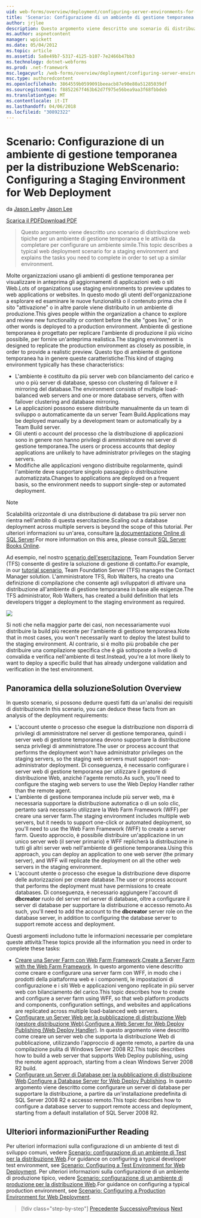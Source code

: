 ```yaml
---
uid: web-forms/overview/deployment/configuring-server-environments-for-web-deployment/scenario-configuring-a-staging-environment-for-web-deployment
title: 'Scenario: Configurazione di un ambiente di gestione temporanea per la distribuzione Web | Documenti Microsoft'
author: jrjlee
description: Questo argomento viene descritto uno scenario di distribuzione web tipiche per un ambiente di gestione temporanea e le attività da completare per impostare un simile env...
ms.author: aspnetcontent
manager: wpickett
ms.date: 05/04/2012
ms.topic: article
ms.assetid: 5a8e49b7-5317-4125-b107-7e2466b47bb3
ms.technology: dotnet-webforms
ms.prod: .net-framework
msc.legacyurl: /web-forms/overview/deployment/configuring-server-environments-for-web-deployment/scenario-configuring-a-staging-environment-for-web-deployment
msc.type: authoredcontent
ms.openlocfilehash: 3864559b0599091beeacb87e90e80a51285039df
ms.sourcegitcommit: f8852267f463b62d7f975e56bea9aa3f68fbbdeb
ms.translationtype: MT
ms.contentlocale: it-IT
ms.lasthandoff: 04/06/2018
ms.locfileid: "30892322"
---
```

<a name="scenario-configuring-a-staging-environment-for-web-deployment"></a><span data-ttu-id="d26a3-103">Scenario: Configurazione di un ambiente di gestione temporanea per la distribuzione Web</span><span class="sxs-lookup"><span data-stu-id="d26a3-103">Scenario: Configuring a Staging Environment for Web Deployment</span></span>
====================
<span data-ttu-id="d26a3-104">da [Jason Lee](https://github.com/jrjlee)</span><span class="sxs-lookup"><span data-stu-id="d26a3-104">by [Jason Lee](https://github.com/jrjlee)</span></span>

[<span data-ttu-id="d26a3-105">Scarica il PDF</span><span class="sxs-lookup"><span data-stu-id="d26a3-105">Download PDF</span></span>](https://msdnshared.blob.core.windows.net/media/MSDNBlogsFS/prod.evol.blogs.msdn.com/CommunityServer.Blogs.Components.WeblogFiles/00/00/00/63/56/8130.DeployingWebAppsInEnterpriseScenarios.pdf)

> <span data-ttu-id="d26a3-106">Questo argomento viene descritto uno scenario di distribuzione web tipiche per un ambiente di gestione temporanea e le attività da completare per configurare un ambiente simile.</span><span class="sxs-lookup"><span data-stu-id="d26a3-106">This topic describes a typical web deployment scenario for a staging environment and explains the tasks you need to complete in order to set up a similar environment.</span></span>


<span data-ttu-id="d26a3-107">Molte organizzazioni usano gli ambienti di gestione temporanea per visualizzare in anteprima gli aggiornamenti di applicazioni web o siti Web.</span><span class="sxs-lookup"><span data-stu-id="d26a3-107">Lots of organizations use staging environments to preview updates to web applications or websites.</span></span> <span data-ttu-id="d26a3-108">In questo modo gli utenti dell'organizzazione a esplorare ed esaminare le nuove funzionalità o il contenuto prima che il sito "attivazione" o in altre parole viene distribuito in un ambiente di produzione.</span><span class="sxs-lookup"><span data-stu-id="d26a3-108">This gives people within the organization a chance to explore and review new functionality or content before the site "goes live," or in other words is deployed to a production environment.</span></span> <span data-ttu-id="d26a3-109">Ambiente di gestione temporanea è progettato per replicare l'ambiente di produzione il più vicino possibile, per fornire un'anteprima realistica.</span><span class="sxs-lookup"><span data-stu-id="d26a3-109">The staging environment is designed to replicate the production environment as closely as possible, in order to provide a realistic preview.</span></span> <span data-ttu-id="d26a3-110">Questo tipo di ambiente di gestione temporanea ha in genere queste caratteristiche:</span><span class="sxs-lookup"><span data-stu-id="d26a3-110">This kind of staging environment typically has these characteristics:</span></span>

- <span data-ttu-id="d26a3-111">L'ambiente è costituito da più server web con bilanciamento del carico e uno o più server di database, spesso con clustering di failover e il mirroring del database.</span><span class="sxs-lookup"><span data-stu-id="d26a3-111">The environment consists of multiple load-balanced web servers and one or more database servers, often with failover clustering and database mirroring.</span></span>
- <span data-ttu-id="d26a3-112">Le applicazioni possono essere distribuite manualmente da un team di sviluppo o automaticamente da un server Team Build.</span><span class="sxs-lookup"><span data-stu-id="d26a3-112">Applications may be deployed manually by a development team or automatically by a Team Build server.</span></span>
- <span data-ttu-id="d26a3-113">Gli utenti o account del processo che la distribuzione di applicazioni sono in genere non hanno privilegi di amministratore nei server di gestione temporanea.</span><span class="sxs-lookup"><span data-stu-id="d26a3-113">The users or process accounts that deploy applications are unlikely to have administrator privileges on the staging servers.</span></span>
- <span data-ttu-id="d26a3-114">Modifiche alle applicazioni vengono distribuite regolarmente, quindi l'ambiente deve supportare singolo passaggio o distribuzione automatizzata.</span><span class="sxs-lookup"><span data-stu-id="d26a3-114">Changes to applications are deployed on a frequent basis, so the environment needs to support single-step or automated deployment.</span></span>

> [!NOTE]
> <span data-ttu-id="d26a3-115">Scalabilità orizzontale di una distribuzione di database tra più server non rientra nell'ambito di questa esercitazione.</span><span class="sxs-lookup"><span data-stu-id="d26a3-115">Scaling out a database deployment across multiple servers is beyond the scope of this tutorial.</span></span> <span data-ttu-id="d26a3-116">Per ulteriori informazioni su un'area, consultare [la documentazione Online di SQL Server](https://technet.microsoft.com/library/ms130214.aspx).</span><span class="sxs-lookup"><span data-stu-id="d26a3-116">For more information on this area, please consult [SQL Server Books Online](https://technet.microsoft.com/library/ms130214.aspx).</span></span>


<span data-ttu-id="d26a3-117">Ad esempio, nel nostro [scenario dell'esercitazione](../deploying-web-applications-in-enterprise-scenarios/enterprise-web-deployment-scenario-overview.md), Team Foundation Server (TFS) consente di gestire la soluzione di gestione di contatto.</span><span class="sxs-lookup"><span data-stu-id="d26a3-117">For example, in our [tutorial scenario](../deploying-web-applications-in-enterprise-scenarios/enterprise-web-deployment-scenario-overview.md), Team Foundation Server (TFS) manages the Contact Manager solution.</span></span> <span data-ttu-id="d26a3-118">L'amministratore TFS, Rob Walters, ha creato una definizione di compilazione che consente agli sviluppatori di attivare una distribuzione all'ambiente di gestione temporanea in base alle esigenze.</span><span class="sxs-lookup"><span data-stu-id="d26a3-118">The TFS administrator, Rob Walters, has created a build definition that lets developers trigger a deployment to the staging environment as required.</span></span>

![](scenario-configuring-a-staging-environment-for-web-deployment/_static/image1.png)

<span data-ttu-id="d26a3-119">Si noti che nella maggior parte dei casi, non necessariamente vuoi distribuire la build più recente per l'ambiente di gestione temporanea.</span><span class="sxs-lookup"><span data-stu-id="d26a3-119">Note that in most cases, you won't necessarily want to deploy the latest build to the staging environment.</span></span> <span data-ttu-id="d26a3-120">Al contrario, si è molto più probabile che per distribuire una compilazione specifica che è già sottoposte a livello di convalida e verifica nell'ambiente di test.</span><span class="sxs-lookup"><span data-stu-id="d26a3-120">Instead, you're a lot more likely to want to deploy a specific build that has already undergone validation and verification in the test environment.</span></span>

## <a name="solution-overview"></a><span data-ttu-id="d26a3-121">Panoramica della soluzione</span><span class="sxs-lookup"><span data-stu-id="d26a3-121">Solution Overview</span></span>

<span data-ttu-id="d26a3-122">In questo scenario, si possono dedurre questi fatti da un'analisi dei requisiti di distribuzione:</span><span class="sxs-lookup"><span data-stu-id="d26a3-122">In this scenario, you can deduce these facts from an analysis of the deployment requirements:</span></span>

- <span data-ttu-id="d26a3-123">L'account utente o processo che esegue la distribuzione non disporrà di privilegi di amministratore nel server di gestione temporanea, quindi i server web di gestione temporanea devono supportare la distribuzione senza privilegi di amministratore.</span><span class="sxs-lookup"><span data-stu-id="d26a3-123">The user or process account that performs the deployment won't have administrator privileges on the staging servers, so the staging web servers must support non-administrator deployment.</span></span> <span data-ttu-id="d26a3-124">Di conseguenza, è necessario configurare i server web di gestione temporanea per utilizzare il gestore di distribuzione Web, anziché l'agente remoto.</span><span class="sxs-lookup"><span data-stu-id="d26a3-124">As such, you'll need to configure the staging web servers to use the Web Deploy Handler rather than the remote agent.</span></span>
- <span data-ttu-id="d26a3-125">L'ambiente di gestione temporanea include più server web, ma è necessaria supportare la distribuzione automatica o di un solo clic, pertanto sarà necessario utilizzare la Web Farm Framework (WFF) per creare una server farm.</span><span class="sxs-lookup"><span data-stu-id="d26a3-125">The staging environment includes multiple web servers, but it needs to support one-click or automated deployment, so you'll need to use the Web Farm Framework (WFF) to create a server farm.</span></span> <span data-ttu-id="d26a3-126">Questo approccio, è possibile distribuire un'applicazione in un unico server web (il server primario) e WFF replicherà la distribuzione in tutti gli altri server web nell'ambiente di gestione temporanea.</span><span class="sxs-lookup"><span data-stu-id="d26a3-126">Using this approach, you can deploy an application to one web server (the primary server), and WFF will replicate the deployment on all the other web servers in the staging environment.</span></span>
- <span data-ttu-id="d26a3-127">L'account utente o processo che esegue la distribuzione deve disporre delle autorizzazioni per creare database.</span><span class="sxs-lookup"><span data-stu-id="d26a3-127">The user or process account that performs the deployment must have permissions to create databases.</span></span> <span data-ttu-id="d26a3-128">Di conseguenza, è necessario aggiungere l'account di **dbcreator** ruolo del server nel server di database, oltre a configurare il server di database per supportare la distribuzione e accesso remoto.</span><span class="sxs-lookup"><span data-stu-id="d26a3-128">As such, you'll need to add the account to the **dbcreator** server role on the database server, in addition to configuring the database server to support remote access and deployment.</span></span>

<span data-ttu-id="d26a3-129">Questi argomenti includono tutte le informazioni necessarie per completare queste attività:</span><span class="sxs-lookup"><span data-stu-id="d26a3-129">These topics provide all the information you need in order to complete these tasks:</span></span>

- <span data-ttu-id="d26a3-130">[Creare una Server Farm con Web Farm Framework](creating-a-server-farm-with-the-web-farm-framework.md).</span><span class="sxs-lookup"><span data-stu-id="d26a3-130">[Create a Server Farm with the Web Farm Framework](creating-a-server-farm-with-the-web-farm-framework.md).</span></span> <span data-ttu-id="d26a3-131">In questo argomento viene descritto come creare e configurare una server farm con WFF, in modo che i prodotti della piattaforma web e i componenti, le impostazioni di configurazione e i siti Web e applicazioni vengono replicate in più server web con bilanciamento del carico.</span><span class="sxs-lookup"><span data-stu-id="d26a3-131">This topic describes how to create and configure a server farm using WFF, so that web platform products and components, configuration settings, and websites and applications are replicated across multiple load-balanced web servers.</span></span>
- <span data-ttu-id="d26a3-132">[Configurare un Server Web per la pubblicazione di distribuzione Web (gestore distribuzione Web)](configuring-a-web-server-for-web-deploy-publishing-web-deploy-handler.md).</span><span class="sxs-lookup"><span data-stu-id="d26a3-132">[Configure a Web Server for Web Deploy Publishing (Web Deploy Handler)](configuring-a-web-server-for-web-deploy-publishing-web-deploy-handler.md).</span></span> <span data-ttu-id="d26a3-133">In questo argomento viene descritto come creare un server web che supporta la distribuzione Web di pubblicazione, utilizzando l'approccio di agente remoto, a partire da una compilazione pulita di Windows Server 2008 R2.</span><span class="sxs-lookup"><span data-stu-id="d26a3-133">This topic describes how to build a web server that supports Web Deploy publishing, using the remote agent approach, starting from a clean Windows Server 2008 R2 build.</span></span>
- <span data-ttu-id="d26a3-134">[Configurare un Server di Database per la pubblicazione di distribuzione Web](configuring-a-database-server-for-web-deploy-publishing.md).</span><span class="sxs-lookup"><span data-stu-id="d26a3-134">[Configure a Database Server for Web Deploy Publishing](configuring-a-database-server-for-web-deploy-publishing.md).</span></span> <span data-ttu-id="d26a3-135">In questo argomento viene descritto come configurare un server di database per supportare la distribuzione, a partire da un'installazione predefinita di SQL Server 2008 R2 e accesso remoto.</span><span class="sxs-lookup"><span data-stu-id="d26a3-135">This topic describes how to configure a database server to support remote access and deployment, starting from a default installation of SQL Server 2008 R2.</span></span>

## <a name="further-reading"></a><span data-ttu-id="d26a3-136">Ulteriori informazioni</span><span class="sxs-lookup"><span data-stu-id="d26a3-136">Further Reading</span></span>

<span data-ttu-id="d26a3-137">Per ulteriori informazioni sulla configurazione di un ambiente di test di sviluppo comuni, vedere [Scenario: configurazione di un ambiente di Test per la distribuzione Web](scenario-configuring-a-test-environment-for-web-deployment.md).</span><span class="sxs-lookup"><span data-stu-id="d26a3-137">For guidance on configuring a typical developer test environment, see [Scenario: Configuring a Test Environment for Web Deployment](scenario-configuring-a-test-environment-for-web-deployment.md).</span></span> <span data-ttu-id="d26a3-138">Per ulteriori informazioni sulla configurazione di un ambiente di produzione tipico, vedere [Scenario: configurazione di un ambiente di produzione per la distribuzione Web](scenario-configuring-a-production-environment-for-web-deployment.md).</span><span class="sxs-lookup"><span data-stu-id="d26a3-138">For guidance on configuring a typical production environment, see [Scenario: Configuring a Production Environment for Web Deployment](scenario-configuring-a-production-environment-for-web-deployment.md).</span></span>

> [!div class="step-by-step"]
> <span data-ttu-id="d26a3-139">[Precedente](scenario-configuring-a-test-environment-for-web-deployment.md)
> [Successivo](scenario-configuring-a-production-environment-for-web-deployment.md)</span><span class="sxs-lookup"><span data-stu-id="d26a3-139">[Previous](scenario-configuring-a-test-environment-for-web-deployment.md)
[Next](scenario-configuring-a-production-environment-for-web-deployment.md)</span></span>
